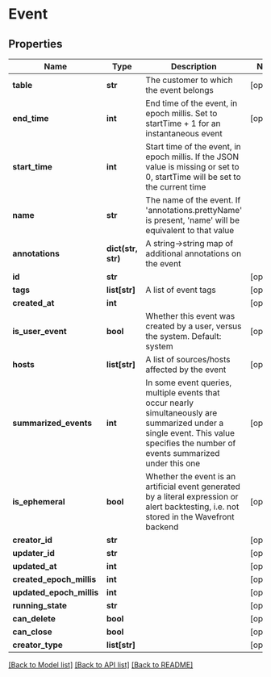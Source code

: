 # Event

## Properties
Name | Type | Description | Notes
------------ | ------------- | ------------- | -------------
**table** | **str** | The customer to which the event belongs | [optional] 
**end_time** | **int** | End time of the event, in epoch millis.  Set to startTime + 1 for an instantaneous event | [optional] 
**start_time** | **int** | Start time of the event, in epoch millis.  If the JSON value is missing or set to 0, startTime will be set to the current time | 
**name** | **str** | The name of the event.  If &#39;annotations.prettyName&#39; is present, &#39;name&#39; will be equivalent to that value | 
**annotations** | **dict(str, str)** | A string-&gt;string map of additional annotations on the event | 
**id** | **str** |  | [optional] 
**tags** | **list[str]** | A list of event tags | [optional] 
**created_at** | **int** |  | [optional] 
**is_user_event** | **bool** | Whether this event was created by a user, versus the system.  Default: system | [optional] 
**hosts** | **list[str]** | A list of sources/hosts affected by the event | [optional] 
**summarized_events** | **int** | In some event queries, multiple events that occur nearly simultaneously are summarized under a single event.  This value specifies the number of events summarized under this one | [optional] 
**is_ephemeral** | **bool** | Whether the event is an artificial event generated by a literal expression or alert backtesting, i.e. not stored in the Wavefront backend | [optional] 
**creator_id** | **str** |  | [optional] 
**updater_id** | **str** |  | [optional] 
**updated_at** | **int** |  | [optional] 
**created_epoch_millis** | **int** |  | [optional] 
**updated_epoch_millis** | **int** |  | [optional] 
**running_state** | **str** |  | [optional] 
**can_delete** | **bool** |  | [optional] 
**can_close** | **bool** |  | [optional] 
**creator_type** | **list[str]** |  | [optional] 

[[Back to Model list]](../README.md#documentation-for-models) [[Back to API list]](../README.md#documentation-for-api-endpoints) [[Back to README]](../README.md)


